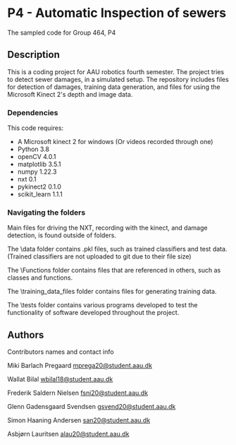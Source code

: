 # P4 - Automatic Inspection of sewers

The sampled code for Group 464, P4

## Description

This is a coding project for AAU robotics fourth semester. The project tries to detect sewer damages, in a simulated setup. The repository includes files for detection of damages, training data generation, and files for using the Microsoft Kinect 2's depth and image data.

### Dependencies
This code requires:
* A Microsoft kinect 2 for windows (Or videos recorded through one)
* Python 3.8
* openCV 4.0.1
* matplotlib 3.5.1
* numpy 1.22.3
* nxt 0.1
* pykinect2 0.1.0
* scikit_learn 1.1.1

### Navigating the folders
Main files for driving the NXT, recording with the kinect, and damage detection, is found outside of folders.

The \data folder contains .pkl files, such as trained classifiers and test data. (Trained classifiers are not uploaded to git due to their file size)

The \Functions folder contains files that are referenced in others, such as classes and functions.

The \training_data_files folder contains files for generating training data.

The \tests folder contains various programs developed to test the functionality of software developed throughout the project.

## Authors

Contributors names and contact info

Miki Barlach Pregaard
  mprega20@student.aau.dk

Wallat Bilal
  wbilal18@student.aau.dk
  
Frederik Saldern Nielsen
  fsni20@student.aau.dk
  
Glenn Gadensgaard Svendsen
  gsvend20@student.aau.dk
  
Simon Haaning Andersen
  san20@student.aau.dk

  Asbjørn Lauritsen
alau20@student.aau.dk